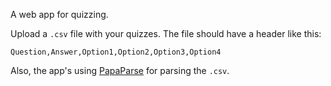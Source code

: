 A web app for quizzing.

Upload a `.csv` file with your quizzes.
The file should have a header like this: 
```csv
Question,Answer,Option1,Option2,Option3,Option4
```

Also, the app's using [PapaParse](https://www.papaparse.com) for parsing the `.csv`.
